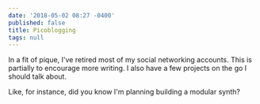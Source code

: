 ```yaml
---
date: '2018-05-02 08:27 -0400'
published: false
title: Picoblogging
tags: null
---
```

In a fit of pique, I've retired most of my social networking accounts. This is partially to encourage more writing. I also have a few projects on the go I should talk about. 

Like, for instance, did you know I'm planning building a modular synth?

